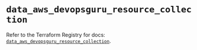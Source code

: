 # `data_aws_devopsguru_resource_collection`

Refer to the Terraform Registry for docs: [`data_aws_devopsguru_resource_collection`](https://registry.terraform.io/providers/hashicorp/aws/6.12.0/docs/data-sources/devopsguru_resource_collection).
